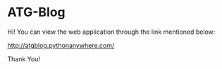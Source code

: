 # ATG-Blog

Hi! You can view the web application through the link mentioned below:


http://atgblog.pythonanywhere.com/


Thank You!
